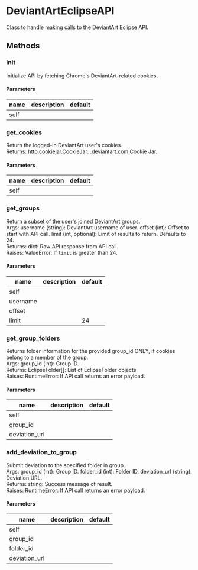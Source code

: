# DeviantArtEclipseAPI


Class to handle making calls to the DeviantArt Eclipse API. 

## Methods


### __init__


Initialize API by fetching Chrome's DeviantArt-related cookies. 

#### Parameters
name | description | default
--- | --- | ---
self |  | 





### get_cookies


Return the logged-in DeviantArt user's cookies.   
Returns: http.cookiejar.CookieJar: .deviantart.com Cookie Jar. 

#### Parameters
name | description | default
--- | --- | ---
self |  | 





### get_groups


Return a subset of the user's joined DeviantArt groups.   
Args: username (string): DeviantArt username of user. offset (int): Offset to start with API call. limit (int, optional): Limit of results to return. Defaults to 24.   
Returns: dict: Raw API response from API call.   
Raises: ValueError: If `limit` is greater than 24. 

#### Parameters
name | description | default
--- | --- | ---
self |  | 
username |  | 
offset |  | 
limit |  | 24





### get_group_folders


Returns folder information for the provided group_id ONLY, if cookies belong to a member of the group.   
Args: group_id (int): Group ID.   
Returns: EclipseFolder[]: List of EclipseFolder objects.   
Raises: RuntimeError: If API call returns an error payload. 

#### Parameters
name | description | default
--- | --- | ---
self |  | 
group_id |  | 
deviation_url |  | 





### add_deviation_to_group


Submit deviation to the specified folder in group.   
Args: group_id (int): Group ID. folder_id (int): Folder ID. deviation_url (string): Deviation URL.   
Returns: string: Success message of result.   
Raises: RuntimeError: If API call returns an error payload. 

#### Parameters
name | description | default
--- | --- | ---
self |  | 
group_id |  | 
folder_id |  | 
deviation_url |  | 




